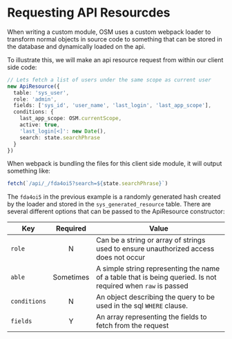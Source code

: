 # Requesting API Resourcdes

When writing a custom module, OSM uses a custom webpack loader to transform normal objects in source code to something that can be stored in the database and dynamically loaded on the api.

To illustrate this, we will make an api resource request from within our client side code:

```ts
// Lets fetch a list of users under the same scope as current user
new ApiResource({
  table: 'sys_user',
  role: 'admin',
  fields: ['sys_id', 'user_name', 'last_login', 'last_app_scope'],
  conditions: {
    last_app_scope: OSM.currentScope,
    active: true,
    'last_login[<]': new Date(),
    search: state.searchPhrase
  }
})
```

When webpack is bundling the files for this client side module, it will output something like:

```ts
fetch(`/api/_/fda4oi5?search=${state.searchPhrase}`)
```

The `fda4oi5` in the previous example is a randomly generated hash created by the loader and stored in the `sys_generated_resource` table. There are several different options that can be passed to the ApiResource constructor:

| Key          | Required  | Value                                                                                                        |
| ------------ | :-------: | ------------------------------------------------------------------------------------------------------------ |
| `role`       |     N     | Can be a string or array of strings used to ensure unauthorized access does not occur                        |
| `able`       | Sometimes | A simple string representing the name of a table that is being queried. Is not required when `raw` is passed |
| `conditions` |     N     | An object describing the query to be used in the sql `WHERE` clause.                                         |
| `fields`     |     Y     | An array representing the fields to fetch from the request                                                   |
